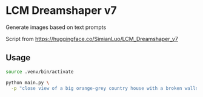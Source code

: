 # LCM Dreamshaper v7
Generate images based on text prompts

Script from https://huggingface.co/SimianLuo/LCM_Dreamshaper_v7

## Usage

```sh
source .venv/bin/activate

python main.py \
  -p "close view of a big orange-grey country house with a broken walls and mold, comic style, 8k"
```
